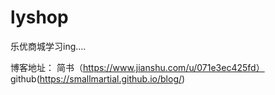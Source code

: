 # lyshop
乐优商城学习ing....

博客地址：
简书（https://www.jianshu.com/u/071e3ec425fd）
github(https://smallmartial.github.io/blog/)
